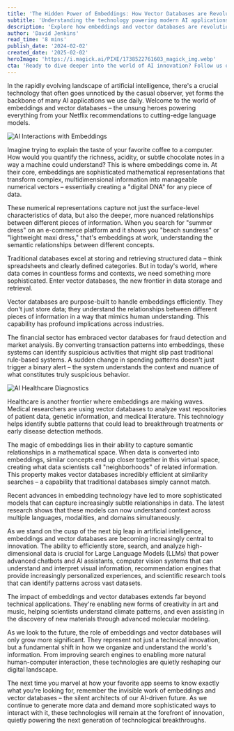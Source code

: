 ```yaml
---
title: 'The Hidden Power of Embeddings: How Vector Databases are Revolutionizing AI'
subtitle: 'Understanding the technology powering modern AI applications'
description: 'Explore how embeddings and vector databases are revolutionizing AI applications, from recommendation systems to healthcare diagnostics. Learn about the mathematical magic behind these technologies and their growing impact across industries.'
author: 'David Jenkins'
read_time: '8 mins'
publish_date: '2024-02-02'
created_date: '2025-02-02'
heroImage: 'https://i.magick.ai/PIXE/1738522761603_magick_img.webp'
cta: 'Ready to dive deeper into the world of AI innovation? Follow us on LinkedIn at MagickAI to stay updated on the latest developments in vector databases, embeddings, and other cutting-edge AI technologies.'
---
```


In the rapidly evolving landscape of artificial intelligence, there's a crucial technology that often goes unnoticed by the casual observer, yet forms the backbone of many AI applications we use daily. Welcome to the world of embeddings and vector databases – the unsung heroes powering everything from your Netflix recommendations to cutting-edge language models.

![AI Interactions with Embeddings](https://i.magick.ai/PIXE/1738522761596_magick_img.webp)

Imagine trying to explain the taste of your favorite coffee to a computer. How would you quantify the richness, acidity, or subtle chocolate notes in a way a machine could understand? This is where embeddings come in. At their core, embeddings are sophisticated mathematical representations that transform complex, multidimensional information into manageable numerical vectors – essentially creating a "digital DNA" for any piece of data.

These numerical representations capture not just the surface-level characteristics of data, but also the deeper, more nuanced relationships between different pieces of information. When you search for "summer dress" on an e-commerce platform and it shows you "beach sundress" or "lightweight maxi dress," that's embeddings at work, understanding the semantic relationships between different concepts.

Traditional databases excel at storing and retrieving structured data – think spreadsheets and clearly defined categories. But in today's world, where data comes in countless forms and contexts, we need something more sophisticated. Enter vector databases, the new frontier in data storage and retrieval.

Vector databases are purpose-built to handle embeddings efficiently. They don't just store data; they understand the relationships between different pieces of information in a way that mimics human understanding. This capability has profound implications across industries.

The financial sector has embraced vector databases for fraud detection and market analysis. By converting transaction patterns into embeddings, these systems can identify suspicious activities that might slip past traditional rule-based systems. A sudden change in spending patterns doesn't just trigger a binary alert – the system understands the context and nuance of what constitutes truly suspicious behavior.

![AI Healthcare Diagnostics](https://i.magick.ai/PIXE/1738522761600_magick_img.webp)

Healthcare is another frontier where embeddings are making waves. Medical researchers are using vector databases to analyze vast repositories of patient data, genetic information, and medical literature. This technology helps identify subtle patterns that could lead to breakthrough treatments or early disease detection methods.

The magic of embeddings lies in their ability to capture semantic relationships in a mathematical space. When data is converted into embeddings, similar concepts end up closer together in this virtual space, creating what data scientists call "neighborhoods" of related information. This property makes vector databases incredibly efficient at similarity searches – a capability that traditional databases simply cannot match.

Recent advances in embedding technology have led to more sophisticated models that can capture increasingly subtle relationships in data. The latest research shows that these models can now understand context across multiple languages, modalities, and domains simultaneously.

As we stand on the cusp of the next big leap in artificial intelligence, embeddings and vector databases are becoming increasingly central to innovation. The ability to efficiently store, search, and analyze high-dimensional data is crucial for Large Language Models (LLMs) that power advanced chatbots and AI assistants, computer vision systems that can understand and interpret visual information, recommendation engines that provide increasingly personalized experiences, and scientific research tools that can identify patterns across vast datasets.

The impact of embeddings and vector databases extends far beyond technical applications. They're enabling new forms of creativity in art and music, helping scientists understand climate patterns, and even assisting in the discovery of new materials through advanced molecular modeling.

As we look to the future, the role of embeddings and vector databases will only grow more significant. They represent not just a technical innovation, but a fundamental shift in how we organize and understand the world's information. From improving search engines to enabling more natural human-computer interaction, these technologies are quietly reshaping our digital landscape.

The next time you marvel at how your favorite app seems to know exactly what you're looking for, remember the invisible work of embeddings and vector databases – the silent architects of our AI-driven future. As we continue to generate more data and demand more sophisticated ways to interact with it, these technologies will remain at the forefront of innovation, quietly powering the next generation of technological breakthroughs.